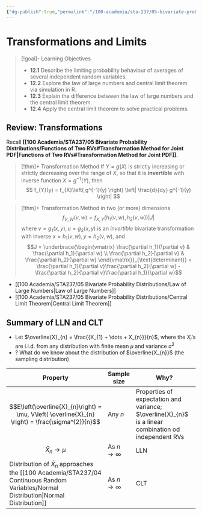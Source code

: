 ```yaml
---
{"dg-publish":true,"permalink":"/100-academia/sta-237/05-bivariate-probability-distributions/week-12-transformations-and-limits/","tags":["lecture","note","stats","university"],"created":"2024-12-02T18:26:08.723-05:00","updated":"2024-12-06T07:19:56.000-05:00"}
---
```



# Transformations and Limits

> [!goal]- Learning Objectives
> - **12.1** Describe the limiting probability behaviour of averages of several independent random variables.
> - **12.2** Explore the law of large numbers and central limit theorem via simulation in R.
> - **12.3** Explain the difference between the law of large numbers and the central limit theorem.
> - **12.4** Apply the central limit theorem to solve practical problems.

## Review: Transformations

Recall **[[100 Academia/STA237/05 Bivariate Probability Distributions/Functions of Two RVs#Transformation Method for Joint PDF\|Functions of Two RVs#Transformation Method for Joint PDF]]**.

> [!thm]+ Transformation Method
> If $Y = g(X)$ is strictly increasing or strictly decreasing over the range of $X$, so that it is **invertible** with inverse function $X = g^{-1}(Y)$, then
> $$
> f_{Y}(y) = f_{X}\left( g^{-1}(y) \right) \left| \frac{d}{dy} g^{-1}(y) \right| 
> $$

> [!thm]+ Transformation Method in two (or more) dimensions
> $$
> f_{V, W}(v, w) = f_{X, Y}\left( h_{1}(v, w), h_{2}(v, w) \right) |J|
> $$
> where $v = g_{1}(x, y), u = g_{2}(x, y)$ is an *invertible* bivariate transformation with inverse $x = h_{1}(v, w), y = h_{2}(v, w)$, and
> $$J = \underbrace{\begin{vmatrix}
> \frac{\partial h_1}{\partial v} & \frac{\partial h_1}{\partial w} \\
> \frac{\partial h_2}{\partial v} & \frac{\partial h_2}{\partial w}
> \end{vmatrix}}_{\text{determinant}} =
> \frac{\partial h_1}{\partial v}\frac{\partial h_2}{\partial w} -
> \frac{\partial h_2}{\partial v}\frac{\partial h_1}{\partial w}$$

- [[100 Academia/STA237/05 Bivariate Probability Distributions/Law of Large Numbers\|Law of Large Numbers]]
- [[100 Academia/STA237/05 Bivariate Probability Distributions/Central Limit Theorem\|Central Limit Theorem]]

## Summary of LLN and CLT

- Let $\overline{X}_{n} = \frac{{X_{1} + \dots + X_{n}}}{n}$, where the $X_{i}$‘s are i.i.d. from any distribution with finite mean $\mu$ and variance $\sigma^{2}$
- ? What do we know about the distribution of $\overline{X_{n}}$ (the sampling distribution)

| Property                                                                                          | Sample size       | Why?                                                                                                  |
| ------------------------------------------------------------------------------------------------- | ----------------- | ----------------------------------------------------------------------------------------------------- |
| $$E\left(\overline{X}_{n}\right) = \mu, V\left( \overline{X}_{n} \right) = \frac{\sigma^{2}}{n}$$ | Any $n$           | Properties of expectation and variance; $\overline{X}_{n}$ is a linear combination od independent RVs |
| $$\bar{X}_{n} \to \mu$$                                                                           | As $n \to \infty$ | LLN                                                                                                   |
| Distribution of $\bar{X}_{n}$ approaches the [[100 Academia/STA237/04 Continuous Random Variables/Normal Distribution\|Normal Distribution]]                              | As $n \to \infty$ | CLT                                                                                                   |
